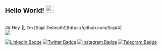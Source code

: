 ## Hello World! <img src="https://github.com/iampavangandhi/iampavangandhi/blob/master/gifs/hello.gif?raw=true" width="25px"> </h2>
<br>
## Hey 👋, I'm [Sajal Debnath!](https://github.com/Sajal4)

<br>
<a href="mailto:sajaldebnath45@gmail.com" target="_blank">
<img src="https://img.shields.io/badge/Gmail-D14836?style=for-the-badge&logo=gmail&logoColor=white" />

[![Linkedin Badge](https://img.shields.io/badge/-LinkedIn-0e76a8?style=flat-square&logo=Linkedin&logoColor=white)](https://www.linkedin.com/in/sajal-debnath-32661a16b/)
[![Twitter Badge](https://img.shields.io/badge/-Twitter-00acee?style=flat-square&logo=Twitter&logoColor=white)](https://twitter.com/sajaldebnath921)
[![Instagram Badge](https://img.shields.io/badge/-Instagram-e4405f?style=flat-square&logo=Instagram&logoColor=white)](https://www.instagram.com/__mr.sd___/)
[![Telegram Badge](https://img.shields.io/badge/-Telegram-0088cc?style=flat-square&logo=Telegram&logoColor=white)](https://t.me/mac_id)

